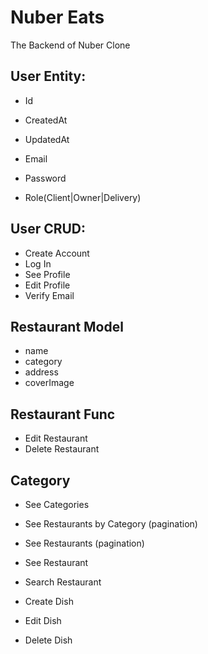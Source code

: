 # Nuber Eats

The Backend of Nuber Clone

## User Entity:

- Id
- CreatedAt
- UpdatedAt

- Email
- Password
- Role(Client|Owner|Delivery)

## User CRUD:

- Create Account
- Log In
- See Profile
- Edit Profile
- Verify Email

## Restaurant Model

- name
- category
- address 
- coverImage

## Restaurant Func

- Edit Restaurant
- Delete Restaurant

## Category

- See Categories
- See Restaurants by Category (pagination)
- See Restaurants (pagination)
- See Restaurant
- Search Restaurant

- Create Dish
- Edit Dish
- Delete Dish